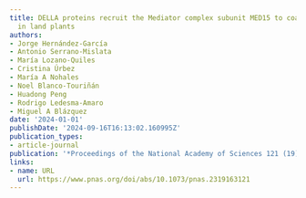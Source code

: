 ```yaml
---
title: DELLA proteins recruit the Mediator complex subunit MED15 to coactivate transcription
  in land plants
authors:
- Jorge Hernández-García
- Antonio Serrano-Mislata
- María Lozano-Quiles
- Cristina Úrbez
- María A Nohales
- Noel Blanco-Touriñán
- Huadong Peng
- Rodrigo Ledesma-Amaro
- Miguel A Blázquez
date: '2024-01-01'
publishDate: '2024-09-16T16:13:02.160995Z'
publication_types:
- article-journal
publication: '*Proceedings of the National Academy of Sciences 121 (19)*'
links:
- name: URL
  url: https://www.pnas.org/doi/abs/10.1073/pnas.2319163121
---
```

